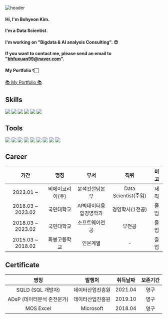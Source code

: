![header](https://capsule-render.vercel.app/api?type=waving&color=auto&height=300&section=header&text=This&nbsp;is&nbsp;Bohyeon's&nbsp;GitHub!&fontSize=60)

#### Hi, I'm Bohyeon Kim.
#### I'm a Data Scientist.
#### I'm working on "Bigdata & AI analysis Consulting". 😊
#### If you want to contact me, please send an email to "bhfuxuan99@naver.com".
#### My Portfolio 👇🏻
[📚 My Portfolio 📚](https://amenable-beaufort-40f.notion.site/Bohyeon-Kim-5950a4cdff1f4e9382e18f5ebe07e9af?pvs=4)

## Skills
<img src="https://img.shields.io/badge/Python-3766AB?style=flat-square&logo=Python&logoColor=white"/></a> <img src="https://img.shields.io/badge/Pytorch-EE4C2C?style=flat-square&logo=Pytorch&logoColor=white"/> <img src="https://img.shields.io/badge/TensorFlow-FF6F00?style=flat-square&logo=TensorFlow&logoColor=white"/> <img src="https://img.shields.io/badge/Keras-D00000?style=flat-square&logo=Keras&logoColor=white"/>
<img src="https://img.shields.io/badge/R-276DC3?style=flat-square&logo=R&logoColor=white"/>
<img src="https://img.shields.io/badge/Java-007396?style=flat-square&logo=Java&logoColor=white"/>

## Tools
<img src="https://img.shields.io/badge/Anaconda-44A833?style=flat-square&logo=Anaconda&logoColor=white"/> <img src="https://img.shields.io/badge/Jupyter-F37626?style=flat-square&logo=Jupyter&logoColor=white"/> <img src="https://img.shields.io/badge/Google Colab-F9AB00?style=flat-square&logo=Google Colab&logoColor=white"/> <img src="https://img.shields.io/badge/PyCharm-000000?style=flat-square&logo=PyCharm&logoColor=white"/> <img src="https://img.shields.io/badge/VSCode-007ACC?style=flat-square&logo=Visual Studio Code&logoColor=white"/>
<img src="https://img.shields.io/badge/Eclipse IDE-2C2255?style=flat-square&logo=Eclipse IDE&logoColor=white"/>
<img src="https://img.shields.io/badge/Qgis-589632?style=flat-square&logo=Qgis&logoColor=white"/></a>
<img src="https://img.shields.io/badge/GitHub-181717?style=flat-square&logo=GitHub&logoColor=white"/></a>
<img src="https://img.shields.io/badge/Slack-4A154B?style=flat-square&logo=Slack&logoColor=white"/> </a>

## Career
|기간|명칭|부서|직위|비고|
|:---:|:---:|:---:|:---:|:---:|
|2023.01 ~ |비에이코리아(주)|분석컨설팅본부|Data Scientist(주임)|재직|
|2018.03 ~ 2023.02|국민대학교|AI빅데이터융합경영학과|경영학사(1전공)|졸업|
|2018.03 ~ 2023.02|국민대학교|소프트웨어전공|부전공|졸업|
|2015.03 ~ 2018.02|화봉고등학교|인문계열|-|졸업|

## Certificate
|명칭|발행처|취득날짜|보존기간|
|:---:|:---:|:---:|:---:|
|SQLD (SQL 개발자)|데이터산업진흥원|2021.04|영구|
|ADsP (데이터분석 준전문가)|데이터산업진흥원|2019.10|영구|
|MOS Excel|Microsoft|2018.04|영구|
